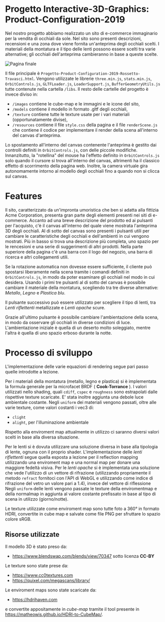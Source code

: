 # Progetto Interactive-3D-Graphics: Product-Configuration-2019

Nel nostro progetto abbiamo realizzato un sito di e-commerce immaginario per la vendita di occhiali da sole. Nel sito sono presenti descrizioni, recensioni e una zona dove viene fornita un'anteprima degli occhiali scelti. I materiali della montatura e il tipo delle lenti possono essere scelti tra varie alternative; gli occhiali dell'anteprima cambieranno in base a queste scelte.

![Pagina finale](https://raw.githubusercontent.com/interactive3dgraphicscourse-uniud-2019/product-configuration-2019-travasci-rossetto/master/screenshots/pagina%20finale.png)

Il file principale è `Progetto-Product-Configuration-2019-Rossetto-Travasci.html`. Vengono utilizzate le librerie `three.min.js`, `stats.min.js`, `OrbitControls.js`, `GLTFLoader.js`, `LoaderSupport.js`, `BufferGeometryUtils.js` tutte contenute nella cartella `/libs`. 
Il resto delle cartelle del progetto è invece diviso in:
- `/images` contiene le cube-map e le immagini e le icone del sito,
- `/models` contiene il modello in formato .gltf degli occhiali,
- `/texture` contiene tutte le texture usate per i vari materiali (opportunatamente divise),
- `/resources` contiene il file `style.css` della pagina  e il file `renderScene.js` che contiene il codice per implementare il render della scena all'interno del canvas d'anteprima.

Lo spostamento all'interno del canvas contenente l'anteprima è gestito dai controlli definiti in `OrbitControls.js`, con delle piccole modifiche. Innanzitutto, la "rotellina" del mouse ha l'effetto definito in `OrbitControls.js` solo quando il cursore si trova all'interno del canvas, altrimenti ha il classico effetto di scorrimento della pagina web. Inoltre, la camera virtuale gira autonomamente intorno al modello degli occhiali fino a quando non si clicca sul canvas.

# Features

Il sito, caratterizzato da un'impronta umoristica che ben si adatta alla fittizia Acme Corporation, presenta gran parte degli elementi presenti nei siti di e-commerce. Accanto ad una breve descrizione del prodotto ed ai pulsanti per l'acquisto, c'è il canvas all'interno del quale viene mostrata l'anteprima 3D degli occhiali. Al di sotto del canvas sono presenti i pulsanti utili per cambiare le caratteristiche degli occhiali e dell'ambienti in cui vengono mostrati. Più in basso si trova una descrizione più completa, uno spazio per le rencesioni e una serie di suggerimenti di altri prodotti. Nella parte superiore della pagina c'è una barra con il logo del negozio, una barra di ricerca e altri collegamenti utili.

Se la rotazione automatica non dovesse essere sufficiente, il cliente può spostarsi liberamente nella scena tramite i comandi definiti in `OrbitControls.js`, in modo da poter esaminare gli occhiali nel modo in cui desidera.
Usando i primi tre pulsanti al di sotto del canvas è possibile cambiare il materiale della montatura, scegliendo tra tre diverse alternative: *Metallo*, *Legno* e *Plastica blu*.

Il pulsante successivo può essere utilizzato per scegliere il tipo di lenti, tra *Lenti riflettenti* metallizzate e *Lenti opache* scure.

Grazie all'ultimo pulsante è possibile cambiare l'ambientazione della scena, in modo da osservare gli occhiali in diverse condizioni di luce. L'ambientazione iniziale è quella di un deserto molto soleggiato, mentre l'altra è quella di uno spazio erboso durante la notte.

# Processo di sviluppo

L'implementazione delle varie equazioni di rendering segue pari passo quelle introdotte a lezione. 

Per i materiali della montatura (metallo, legno e plastica) si è implementata la formula generale per la microfacet BRDF ( **Cook-Torrance** ). I valori utilizzati nello shading, quali `cdiff`, `cspec` e `roughness` sono estrapolati dalle rispettive texture scaricate. E' stata inoltre aggiunta una debole luce ambientale costante.
Negli `uniform` dei materiali vengono passati, oltre alle varie texture, come valori costanti i vec3 di:

- `clight`
- `alight`, per l'illuminazione ambientale

Rispetto alla enviroment map attualmente in utilizzo ci saranno diversi valori scelti in base alla diversa situazione.


Per le lenti si è dovuta utilizzare una soluzione diversa in base alla tipologia di lente, ognuna con il proprio shader.
L'implementazione delle *lenti riflettenti* segue quella esposta a lezione per il reflection mapping utilizzando una enviroment map e una normal map per donare una maggiore fedeltà visiva. Per le *lenti opache* si è implementata una soluzione che vede l'utilizzo di un vettore di rifrazione (utilizzando propriamente il metodo `refract` fornitoci con l'API di WebGL e utilizzando come indice di rifrazione del vetro un valore pari a 1.4), invece del vettore di riflessione
Negli `uniform` delle lenti vengono passate le texture della enviromentmap e della normalmap in aggiunta al valore costante prefissato in base al tipo di scena in utilizzo (giorno/notte).

Le texture utilizzate come enviroment map sono tutte foto a 360° in formato HDRI, convertite in cube map e salvate come file PNG per sfruttare lo spazio colore sRGB.
## Risorse utilizzate

Il modello 3D è stato preso da:
- https://www.blendswap.com/blends/view/70347 sotto licenza **CC-BY**

Le texture sono state prese da:
- https://www.cc0textures.com
- https://quixel.com/megascans/library/

Le enviroment maps sono state scaricate da: 
- https://hdrihaven.com

e convertite appositamente in *cube-map* tramite il tool presente in https://matheowis.github.io/HDRI-to-CubeMap/.

